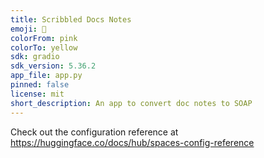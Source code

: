 ```yaml
---
title: Scribbled Docs Notes
emoji: 🐨
colorFrom: pink
colorTo: yellow
sdk: gradio
sdk_version: 5.36.2
app_file: app.py
pinned: false
license: mit
short_description: An app to convert doc notes to SOAP
---
```


Check out the configuration reference at https://huggingface.co/docs/hub/spaces-config-reference
